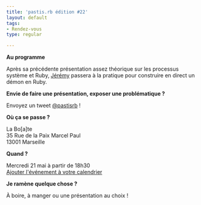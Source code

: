 ```yaml
---
title: 'pastis.rb édition #22'
layout: default
tags:
- Rendez-vous
type: regular

---
```


__Au programme__

Après sa précédente présentation assez théorique sur les processus système et Ruby, [Jérémy](http://twitter.com/jlecour) passera à la pratique pour construire en direct un démon en Ruby.

__Envie de faire une présentation, exposer une problématique ?__

Envoyez un tweet [@pastisrb](https://twitter.com/pastisrb) !

__Où ça se passe ?__

La Bo[a]te<br />
35 Rue de la Paix Marcel Paul<br />
13001 Marseille

__Quand ?__

Mercredi 21 mai à partir de 18h30<br />
[Ajouter l'événement à votre calendrier](/downloads/ics/pastis_rb%2322.ics)

__Je ramène quelque chose ?__

À boire, à manger ou une présentation au choix !